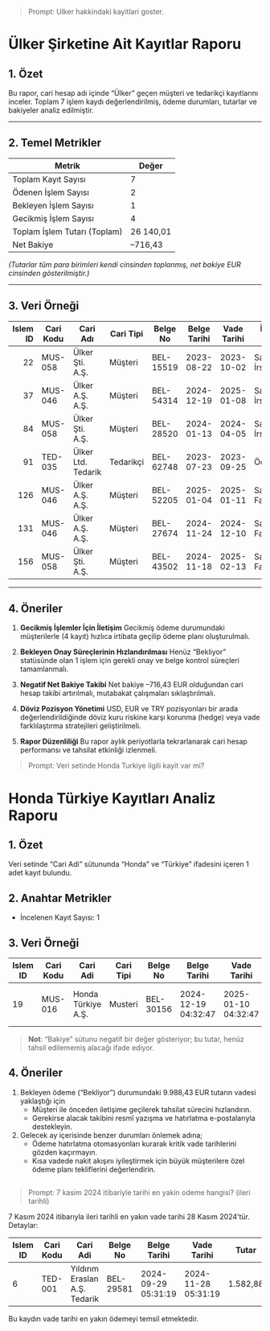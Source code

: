 > Prompt: Ulker hakkindaki kayitlari goster.
##
# Ülker Şirketine Ait Kayıtlar Raporu

## 1. Özet
Bu rapor, cari hesap adı içinde “Ülker” geçen müşteri ve tedarikçi kayıtlarını inceler. Toplam 7 işlem kaydı değerlendirilmiş, ödeme durumları, tutarlar ve bakiyeler analiz edilmiştir.

---

## 2. Temel Metri̇kler

| Metri̇k                        | Değer     |
|--------------------------------|-----------|
| Toplam Kayıt Sayısı            | 7         |
| Ödenen İşlem Sayısı            | 2         |
| Bekleyen İşlem Sayısı          | 1         |
| Gecikmiş İşlem Sayısı          | 4         |
| Toplam İşlem Tutarı (Toplam)   | 26 140,01 |
| Net Bakiye                     | –716,43   |

*(Tutarlar tüm para birimleri kendi cinsinden toplanmış, net bakiye EUR cinsinden gösterilmiştir.)*

---

## 3. Veri Örneği

| Islem ID | Cari Kodu | Cari Adı             | Cari Tipi   | Belge No   | Belge Tarihi | Vade Tarihi | İşlem Türü       |  Tutar   | Para Birimi | Ödeme Durumu |  Bakiye   |
|---------:|-----------|----------------------|-------------|------------|--------------|-------------|------------------|---------:|-------------|--------------|----------:|
|       22 | MUS-058   | Ülker Şti. A.Ş.      | Müşteri     | BEL-15519  | 2023-08-22   | 2023-10-02  | Satış İrsaliyesi |   206,59 | USD         | Ödendi       | –206,59   |
|       37 | MUS-046   | Ülker A.Ş. A.Ş.      | Müşteri     | BEL-54314  | 2024-12-19   | 2025-01-08  | Satış İrsaliyesi | 9 210,92 | TRY         | Bekliyor     | –9 210,92 |
|       84 | MUS-058   | Ülker Şti. A.Ş.      | Müşteri     | BEL-28520  | 2024-01-13   | 2024-04-05  | Satış İrsaliyesi | 3 098,75 | EUR         | Gecikmiş     | –3 098,75 |
|       91 | TED-035   | Ülker Ltd. Tedarik   | Tedarikçi   | BEL-62748  | 2023-07-23   | 2023-09-25  | Ödeme            |   911,96 | USD         | Gecikmiş     | –911,96   |
|      126 | MUS-046   | Ülker A.Ş. A.Ş.      | Müşteri     | BEL-52205  | 2025-01-04   | 2025-01-11  | Satış Faturası   | 1 252,33 | EUR         | Gecikmiş     | 1 252,33  |
|      131 | MUS-046   | Ülker A.Ş. A.Ş.      | Müşteri     | BEL-27674  | 2024-11-24   | 2024-12-10  | Satış Faturası   | 9 974,15 | EUR         | Ödendi       | 9 974,15  |
|      156 | MUS-058   | Ülker Şti. A.Ş.      | Müşteri     | BEL-43502  | 2024-11-18   | 2025-02-13  | Satış Faturası   | 1 485,31 | USD         | Gecikmiş     | 1 485,31  |

---

## 4. Öneriler

1. **Gecikmiş İşlemler İçin İletişim**
   Gecikmiş ödeme durumundaki müşterilerle (4 kayıt) hızlıca irtibata geçilip ödeme planı oluşturulmalı.

2. **Bekleyen Onay Süreçlerinin Hızlandırılması**
   Henüz “Bekliyor” statüsünde olan 1 işlem için gerekli onay ve belge kontrol süreçleri tamamlanmalı.

3. **Negatif Net Bakiye Takibi**
   Net bakiye –716,43 EUR olduğundan cari hesap takibi artırılmalı, mutabakat çalışmaları sıklaştırılmalı.

4. **Döviz Pozisyon Yönetimi**
   USD, EUR ve TRY pozisyonları bir arada değerlendirildiğinde döviz kuru riskine karşı korunma (hedge) veya vade farklılaştırma stratejileri geliştirilmeli.

5. **Rapor Düzenliliği**
   Bu rapor aylık periyotlarla tekrarlanarak cari hesap performansı ve tahsilat etkinliği izlenmeli.



> Prompt: Veri setinde Honda Turkiye ilgili kayit var mi?
>

# Honda Türkiye Kayıtları Analiz Raporu

## 1. Özet
Veri setinde “Cari Adi” sütununda “Honda” ve “Türkiye” ifadesini içeren 1 adet kayıt bulundu.

## 2. Anahtar Metrikler
- İncelenen Kayıt Sayısı: 1

## 3. Veri Örneği

| Islem ID | Cari Kodu | Cari Adi             | Cari Tipi | Belge No   | Belge Tarihi        | Vade Tarihi         | Islem Turu        | Tutar   | Para Birimi | Aciklama                                | Ödeme Durumu | Bakiye    |
|----------|-----------|----------------------|-----------|------------|---------------------|---------------------|-------------------|---------|-------------|-----------------------------------------|--------------|-----------|
| 19       | MUS-016   | Honda Türkiye A.Ş.   | Musteri   | BEL-30156  | 2024-12-19 04:32:47 | 2025-01-10 04:32:47 | Satis Irsaliyesi  | 9 988,43| EUR         | Vero ullam possimus atque praesentium.  | Bekliyor     | -9 988,43 |

> **Not**: “Bakiye” sütunu negatif bir değer gösteriyor; bu tutar, henüz tahsil edilememiş alacağı ifade ediyor.

## 4. Öneriler
1. Bekleyen ödeme (“Bekliyor”) durumundaki 9.988,43 EUR tutarın vadesi yaklaştığı için
   - Müşteri ile önceden iletişime geçilerek tahsilat sürecini hızlandırın.
   - Gerekirse alacak takibini resmî yazışma ve hatırlatma e-postalarıyla destekleyin.
2. Gelecek ay içerisinde benzer durumları önlemek adına;
   - Ödeme hatırlatma otomasyonları kurarak kritik vade tarihlerini gözden kaçırmayın.
   - Kısa vadede nakit akışını iyileştirmek için büyük müşterilere özel ödeme planı tekliflerini değerlendirin.

##

> Prompt: 7 kasim 2024 itibariyle tarihi en yakin odeme hangisi? (ileri tarihli)



7 Kasım 2024 itibarıyla ileri tarihli en yakın vade tarihi 28 Kasım 2024’tür. Detaylar:

| Islem ID | Cari Kodu | Cari Adi                       | Belge No  | Belge Tarihi        | Vade Tarihi         | Tutar     | Para Birimi | Ödeme Durumu | Bakiye   |
|----------|-----------|--------------------------------|-----------|---------------------|---------------------|-----------|-------------|--------------|----------|
| 6        | TED-001   | Yıldırım Eraslan A.Ş. Tedarik | BEL-29581 | 2024-09-29 05:31:19 | 2024-11-28 05:31:19 | 1.582,88  | EUR         | Gecikmiş     | 1.582,88 |

Bu kaydın vade tarihi en yakın ödemeyi temsil etmektedir.